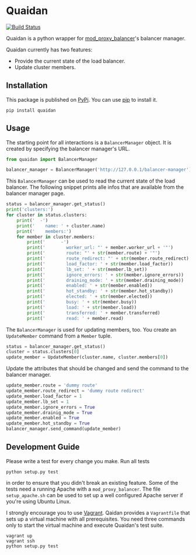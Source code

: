 Quaidan
=======

[![Build Status](https://travis-ci.org/stefanbirkner/quaidan.svg?branch=master)](https://travis-ci.org/stefanbirkner/quaidan)

Quaidan is a python wrapper for
[mod_proxy_balancer](http://httpd.apache.org/docs/2.4/mod/mod_proxy_balancer.html)'s
balancer manager.

Quaidan currently has two features:

* Provide the current state of the load balancer.
* Update cluster members.

Installation
------------

This package is published on [PyPi](https://pypi.python.org/pypi/quaidan/). You can use [pip](https://pip.pypa.io/en/latest/) to install it.

    pip install quaidan

Usage
-----

The starting point for all interactions is a `BalancerManager` object.
It is created by specifying the balancer manager's URL.

```python
from quaidan import BalancerManager

balancer_manager = BalancerManager('http://127.0.0.1/balancer-manager')
```

This `BalancerManager` can be used to read the current state of the load
balancer. The following snippet prints alle infos that are available
from the balancer manager page.

```python
status = balancer_manager.get_status()
print('clusters:')
for cluster in status.clusters:
    print('  -')
    print('    name: ' + cluster.name)
    print('    members:')
    for member in cluster.members:
        print('      -')
        print('        worker_url: "' + member.worker_url + '"')
        print('        route: "' + str(member.route) + '"')
        print('        route_redirect: "' + str(member.route_redirect) + '"')
        print('        load_factor: ' + str(member.load_factor))
        print('        lb_set: ' + str(member.lb_set))
        print('        ignore_errors: ' + str(member.ignore_errors))
        print('        draining_mode: ' + str(member.draining_mode))
        print('        enabled: ' + str(member.enabled))
        print('        hot_standby: ' + str(member.hot_standby))
        print('        elected: ' + str(member.elected))
        print('        busy: ' + str(member.busy))
        print('        load: ' + str(member.load))
        print('        transferred: ' + member.transferred)
        print('        read: ' + member.read)
```

The `BalancerManager` is used for updating members, too. You create an
`UpdateMember` command from a `Member` tuple.

```python
status = balancer_manager.get_status()
cluster = status.clusters[0]
update_member = UpdateMember(cluster.name, cluster.members[0])
```

Update the attributes that should be changed and send the command to
the balancer manager.

```python
update_member.route = 'dummy route'
update_member.route_redirect = 'dummy route redirect'
update_member.load_factor = 1
update_member.lb_set = 1
update_member.ignore_errors = True
update_member.drainig_mode = True
update_member.enabled = True
update_member.hot_standby = True
balancer_manager.send_command(update_member)
```

Development Guide
-----------------

Please write a test for every change you make. Run all tests

    python setup.py test

in order to ensure that you didn't break an existing feature. Some of
the tests need a running Apache with a `mod_proxy_balancer`. The file
`setup_apache.sh` can be used to set up a well configured Apache
server if you're using Ubuntu Linux.

I strongly encourage you to use [Vagrant](http://www.vagrantup.com/).
Qaidan provides a `Vagrantfile` that sets up a virtual machine with
all prerequisites. You need three commands only to start the virtual
machine and execute Quaidan's test suite.

    vagrant up
    vagrant ssh
    python setup.py test
